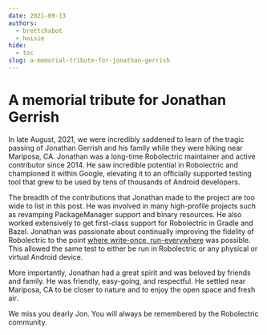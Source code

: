 ```yaml
---
date: 2021-09-13
authors:
  - brettchabot
  - hoisie
hide:
  - toc
slug: a-memorial-tribute-for-jonathan-gerrish
---
```


# A memorial tribute for Jonathan Gerrish

In late August, 2021, we were incredibly saddened to learn of the tragic
passing of Jonathan Gerrish and his family while they were hiking near
Mariposa, CA. Jonathan was a long-time Robolectric maintainer and active
contributor since 2014. He saw incredible potential in Robolectric and
championed it within Google, elevating it to an officially supported testing
tool that grew to be used by tens of thousands of Android developers.

<!-- more -->

The breadth of the contributions that Jonathan made to the project are too wide
to list in this post. He was involved in many high-profile projects such as
revamping PackageManager support and binary resources. He also worked
extensively to get first-class support for Robolectric in Gradle and Bazel.
Jonathan was passionate about continually improving the fidelity of Robolectric
to the point [where write-once, run-everywhere](https://medium.com/androiddevelopers/write-once-run-everywhere-tests-on-android-88adb2ba20c5)
was possible. This allowed the same test to either be run in Robolectric or any
physical or virtual Android device.

More importantly, Jonathan had a great spirit and was beloved by friends and
family. He was friendly, easy-going, and respectful. He settled near Mariposa, CA
to be closer to nature and to enjoy the open space and fresh air.

We miss you dearly Jon. You will always be remembered by the Robolectric
community.
